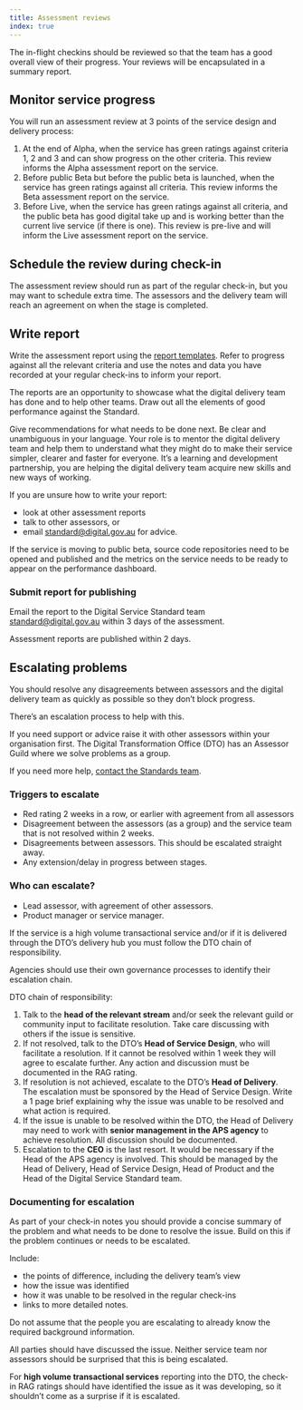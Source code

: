 ```yaml
---
title: Assessment reviews
index: true
---
```


The in-flight checkins should be reviewed so that the team has a good overall view of their progress. Your reviews will be encapsulated in a summary report.

## Monitor service progress


You will run an assessment review at 3 points of the service design and delivery process:

1.	At the end of Alpha, when the service has green ratings against criteria 1, 2 and 3 and can show progress on the other criteria. This review informs the Alpha assessment report on the service. 
2.	Before public Beta but before the public beta is launched, when the service has green ratings against all criteria. This review informs the Beta assessment report on the service.
3.	Before Live, when the service has green ratings against all criteria, and the public beta has good digital take up and is working better than the current live service (if there is one). This review is pre-live and will inform the Live assessment report on the service.

## Schedule the review during check-in


The assessment review should run as part of the regular check-in, but you may want to schedule extra time. The assessors and the delivery team will reach an agreement on when the stage is completed.

## Write report

Write the assessment report using the [report templates](/5-tools/). Refer to progress against all the relevant criteria and use the notes and data you have recorded at your regular check-ins to inform your report. 

The reports are an opportunity to showcase what the digital delivery team has done and to help other teams. Draw out all the elements of good performance against the Standard. 

Give recommendations for what needs to be done next. Be clear and unambiguous in your language. Your role is to mentor the digital delivery team and help them to understand what they might do to make their service simpler, clearer and faster for everyone. It’s a learning and development partnership, you are helping the digital delivery team acquire new skills and new ways of working.

If you are unsure how to write your report:

*	look at other assessment reports
*	talk to other assessors, or
*	email [standard@digital.gov.au](mailto:standard@digital.gov.au) for advice. 

If the service is moving to public beta, source code repositories need to be opened and published and the metrics on the service needs to be ready to appear on the performance dashboard.

### Submit report for publishing

Email the report to the Digital Service Standard team [standard@digital.gov.au](mailto:standard@digital.gov.au) within 3 days of the assessment.

Assessment reports are published within 2 days.

## <a name="escalation">Escalating problems</a>

You should resolve any disagreements between assessors and the digital delivery team as quickly as possible so they don’t block progress. 

There’s an escalation process to help with this.

If you need support or advice raise it with other assessors within your organisation first.
The Digital Transformation Office (DTO) has an Assessor Guild where we solve problems as a group.

If you need more help, [contact the Standards team](mailto:standard@digital.gov.au).

### Triggers to escalate

*	Red rating 2 weeks in a row, or earlier with agreement from all assessors
*   Disagreement between the assessors (as a group) and the service team that is not resolved within 2 weeks.
*   Disagreements between assessors. This should be escalated straight away.
*   Any extension/delay in progress between stages. 

### Who can escalate?

*	Lead assessor, with agreement of other assessors.
*	Product manager or service manager.

If the service is a high volume transactional service and/or if it is delivered through the DTO’s delivery hub you must follow the DTO chain of responsibility.

Agencies should use their own governance processes to identify their escalation chain.

DTO chain of responsibility:

1.	Talk to the **head of the relevant stream** and/or seek the relevant guild or community input to facilitate resolution. Take care discussing with others if the issue is sensitive.
2.	If not resolved, talk to the DTO’s **Head of Service Design**, who will facilitate a resolution. If it cannot be resolved within 1 week they will agree to escalate further. Any action and discussion must be documented in the RAG rating.
3.	If resolution is not achieved, escalate to the DTO’s **Head of Delivery**. The escalation must be sponsored by the Head of Service Design. Write a 1 page brief explaining why the issue was unable to be resolved and what action is required.
4.	If the issue is unable to be resolved within the DTO, the Head of Delivery may need to work with **senior management in the APS agency** to achieve resolution. All discussion should be documented.
5.	Escalation to the **CEO** is the last resort. It would be necessary if the Head of the APS agency is involved. This should be managed by the Head of Delivery, Head of Service Design, Head of Product and the Head of the Digital Service Standard team. 

### Documenting for escalation

As part of your check-in notes you should provide a concise summary of the problem and what needs to be done to resolve the issue. Build on this if the problem continues or needs to be escalated.

Include:

*	the points of difference, including the delivery team’s view
*	how the issue was identified
*	how it was unable to be resolved in the regular check-ins
*	links to more detailed notes.

Do not assume that the people you are escalating to already know the required background information.

All parties should have discussed the issue. Neither service team nor assessors should be surprised that this is being escalated.

For **high volume transactional services** reporting into the DTO, the check-in RAG ratings should have identified the issue as it was developing, so it shouldn’t come as a surprise if it is escalated.
